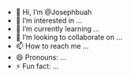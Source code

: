 - 👋 Hi, I’m @Josephbuah
- 👀 I’m interested in ...
- 🌱 I’m currently learning ...
- 💞️ I’m looking to collaborate on ...
- 📫 How to reach me ...
- 😄 Pronouns: ...
- ⚡ Fun fact: ...

<!---
Josephbuah/Josephbuah is a ✨ special ✨ repository because its `README.md` (this file) appears on your GitHub profile.
You can click the Preview link to take a look at your changes.
--->
